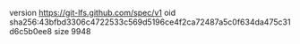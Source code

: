 version https://git-lfs.github.com/spec/v1
oid sha256:43bfbd3306c4722533c569d5196ce4f2ca72487a5c0f634da475c31d6c5b0ee8
size 9948
